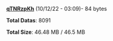 [**qTNRzpKh**](/data/qTNRzpKh.txt) (10/12/22 - 03:09)- 84 bytes

**Total Datas**: 8091

**Total Size**: 46.48 MB / 46.5 MB